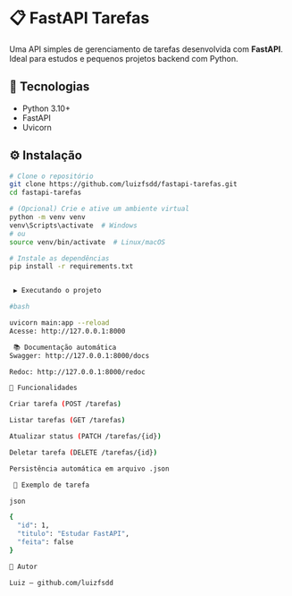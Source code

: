 # 📋 FastAPI Tarefas

Uma API simples de gerenciamento de tarefas desenvolvida com **FastAPI**. Ideal para estudos e pequenos projetos backend com Python.

## 🚀 Tecnologias

- Python 3.10+
- FastAPI
- Uvicorn

## ⚙️ Instalação

```bash
# Clone o repositório
git clone https://github.com/luizfsdd/fastapi-tarefas.git
cd fastapi-tarefas

# (Opcional) Crie e ative um ambiente virtual
python -m venv venv
venv\Scripts\activate  # Windows
# ou
source venv/bin/activate  # Linux/macOS

# Instale as dependências
pip install -r requirements.txt


 ▶️ Executando o projeto

#bash

uvicorn main:app --reload
Acesse: http://127.0.0.1:8000

 📚 Documentação automática
Swagger: http://127.0.0.1:8000/docs

Redoc: http://127.0.0.1:8000/redoc

📌 Funcionalidades

Criar tarefa (POST /tarefas)

Listar tarefas (GET /tarefas)

Atualizar status (PATCH /tarefas/{id})

Deletar tarefa (DELETE /tarefas/{id})

Persistência automática em arquivo .json

 💾 Exemplo de tarefa

json

{
  "id": 1,
  "titulo": "Estudar FastAPI",
  "feita": false
}

🧠 Autor

Luiz – github.com/luizfsdd
